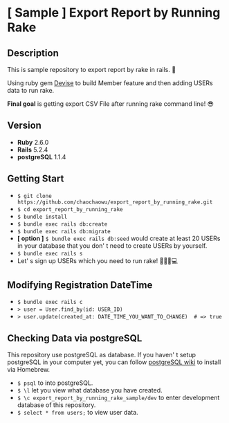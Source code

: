 # [ Sample ] Export Report by Running Rake

## Description
This is sample repository to export report by rake in rails. 🙌

Using ruby gem [Devise](https://github.com/plataformatec/devise) to build Member feature and then adding USERs data to run rake.

**Final goal** is getting export CSV File after running rake command line! 😎

## Version
- **Ruby** 2.6.0
- **Rails** 5.2.4
- **postgreSQL** 1.1.4

## Getting Start
- `$ git clone https://github.com/chaochaowu/export_report_by_running_rake.git`
- `$ cd export_report_by_running_rake`
- `$ bundle install`
- `$ bundle exec rails db:create`
- `$ bundle exec rails db:migrate`
- **[ option ]** `$ bundle exec rails db:seed` would create at least 20 USERs in your database that you don' t need to create USERs by yourself.
- `$ bundle exec rails s`
- Let' s sign up USERs which you need to run rake! 👭👫👬💻

## Modifying Registration DateTime
- `$ bundle exec rails c`
- `> user = User.find_by(id: USER_ID)`
- `> user.update(created_at: DATE_TIME_YOU_WANT_TO_CHANGE)  # => true`

## Checking Data via postgreSQL
This repository use postgreSQL as database. If you haven' t setup postgreSQL in your computer yet, you can follow [postgreSQL wiki](https://wiki.postgresql.org/wiki/Homebrew) to install via Homebrew.

- `$ psql` to into postgreSQL.
- `$ \l` let you view what database you have created.
- `$ \c export_report_by_running_rake_sample/dev` to enter development database of this repository.
- `$ select * from users;` to view user data.
